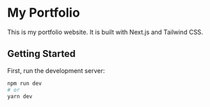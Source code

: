 # My Portfolio

This is my portfolio website. It is built with Next.js and Tailwind CSS.

## Getting Started

First, run the development server:

```bash
npm run dev
# or
yarn dev
```

